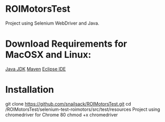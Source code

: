 # ROIMotorsTest
Project using Selenium WebDriver and Java.

# Download Requirements for MacOSX and Linux:
[Java JDK](https://www.oracle.com/java/technologies/javase-downloads.html)
[Maven]("https://mkyong.com/maven/install-maven-on-mac-osx/")
[Eclipse IDE]("https://www.eclipse.org/downloads/")

# Installation
git clone https://github.com/snailsack/ROIMotorsTest.git
cd /ROIMotorsTest/selenium-test-roimotors/src/test/resources
Project using chromedriver for Chrome 80
chmod +x chromedriver
